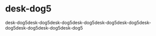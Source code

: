 # desk-dog5
desk-dog5desk-dog5desk-dog5desk-dog5desk-dog5desk-dog5desk-dog5desk-dog5desk-dog5desk-dog5
